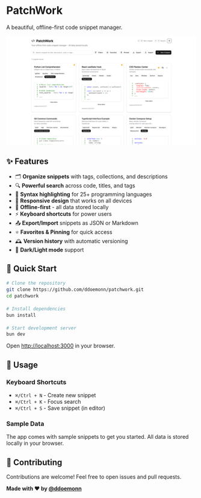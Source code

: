# PatchWork

A beautiful, offline-first code snippet manager.

![PatchWork Screenshot](/public/demo.png)

## ✨ Features

- 🗂️ **Organize snippets** with tags, collections, and descriptions
- 🔍 **Powerful search** across code, titles, and tags
- 🎨 **Syntax highlighting** for 25+ programming languages
- 📱 **Responsive design** that works on all devices
- 💾 **Offline-first** - all data stored locally
- ⚡ **Keyboard shortcuts** for power users
- 📤 **Export/Import** snippets as JSON or Markdown
- ⭐ **Favorites & Pinning** for quick access
- 🕰️ **Version history** with automatic versioning
- 🌙 **Dark/Light mode** support

## 🚀 Quick Start

```bash
# Clone the repository
git clone https://github.com/ddoemonn/patchwork.git
cd patchwork

# Install dependencies
bun install

# Start development server
bun dev
```

Open [http://localhost:3000](http://localhost:3000) in your browser.

## 🎯 Usage

### Keyboard Shortcuts

- `⌘/Ctrl + N` - Create new snippet
- `⌘/Ctrl + K` - Focus search
- `⌘/Ctrl + S` - Save snippet (in editor)

### Sample Data

The app comes with sample snippets to get you started. All data is stored locally in your browser.

## 🤝 Contributing

Contributions are welcome! Feel free to open issues and pull requests.

**Made with ❤️ by [@ddoemonn](https://github.com/ddoemonn)**
